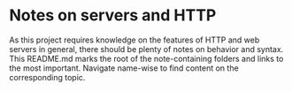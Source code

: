 # Notes on servers and HTTP

As this project requires knowledge on the features of HTTP and web servers in general,
there should be plenty of notes on behavior and syntax. This README.md marks the root
of the note-containing folders and links to the most important. Navigate name-wise to
find content on the corresponding topic.
